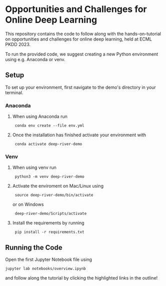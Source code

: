 # Opportunities and Challenges for Online Deep Learning

This repository contains the code to follow along with the hands-on-tutorial on opportunities and challenges for online deep learning, held at ECML PKDD 2023. 

To run the provided code, we suggest creating a new Python environment using e.g. Anaconda or venv. 

## Setup

To set up your environment, first navigate to the demo's directory in your terminal.

### Anaconda

1. When using Anaconda run
  
        conda env create --file env.yml

2. Once the installation has finished activate your environment with

        conda activate deep-river-demo

### Venv

1. When using venv run 

        python3 -m venv deep-river-demo

2. Activate the enviroment on Mac/Linux using 

        source deep-river-demo/bin/activate

    or on Windows

        deep-river-demo/Scripts/activate

3. Install the requirements by running
    
        pip install -r requirements.txt

## Running the Code

Open the first Jupyter Notebook file using

    jupyter lab notebooks/overview.ipynb

and follow along the tutorial by clicking the highlighted links in the outline! 